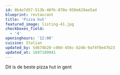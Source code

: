 ```yaml
---
id: 8b4e7d57-513b-40fb-870e-950e629ae5ad
blueprint: restaurant
title: 'Pizza hut'
featured_image: listing-41.jpg
checkboxes_field:
  - '4'
openinghours: '12:00'
cuisine: Italian
updated_by: 5d674b20-c00d-456c-b246-9af4f0e47b23
updated_at: 1697189941
---
```

Dit is de beste pizza hut in gent